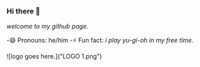 ### Hi there 👋
*welcome to my github page.*

-😄 Pronouns: he/him
-⚡ Fun fact: *i play yu-gi-oh in my free time.*

![logo goes here.]("LOGO 1.png")
